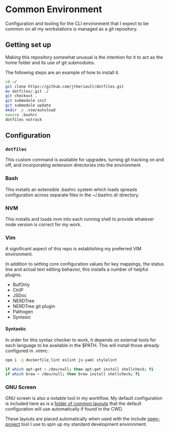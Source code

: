 # Common Environment
Configuration and tooling for the CLI environment that I expect to be common on
all my workstations is managed as a git repository.

## Getting set up
Making this repository somewhat unusual is the intention for it to act as the
home folder and its use of git submodules.

The following steps are an example of how to install it.

```bash
cd ~/
git clone https://github.com/jtheriault/dotfiles.git
mv dotfiles/.git ./
git checkout .
git submodule init
git submodule update
mkdir -p .vim/autoload
source .bashrc
dotfiles notrack
```

## Configuration

### `dotfiles`

This custom command is available for upgrades, turning git tracking on and 
off, and incorporating extension directories into the environment.

### Bash

This installs an extensible .bashrc system which loads spreads configuration
across separate files in the ~/.bashrc.d/ directory.

### NVM

This installs and loads nvm into each running shell to provide whatever node
version is correct for my work.

### Vim

A significant aspect of this repo is establishing my preferred VIM environment.

In addition to setting core configuration values for key mappings, the status
line and actual text editing behavior, this installs a number of helpful
plugins.

* BufOnly
* CtrlP
* JSDoc
* NERDTree
* NERDTree git plugin
* Pathogen
* Syntasic

#### Syntastic

In order for this syntax checker to work, it depends on external tools for each
language to be available in the $PATH. This will install those already configured
in .vimrc:

```bash
npm i -g dockerfile_lint eslint js-yaml stylelint

if which apt-get > /dev/null; then apt-get install shellcheck; fi
if which brew > /dev/null; then brew install shellcheck; fi
```


### GNU Screen

GNU screen is also a notable tool in my workflow. My default configuration is
included here as is a [folder of common layouts](.screen_layouts/) that the
default configuration will use automatically if found in the CWD.

These layouts are placed automatically when used with the include
[open-project](Extensions/open-project) tool I use to spin up my standard
development environment.
